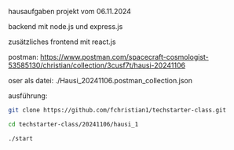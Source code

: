 hausaufgaben projekt vom 06.11.2024

backend mit node.js und express.js

zusätzliches frontend mit react.js

postman: https://www.postman.com/spacecraft-cosmologist-53585130/christian/collection/3cusf7t/hausi-20241106

oser als datei: ./Hausi_20241106.postman_collection.json

ausführung:

``` bash
git clone https://github.com/fchristian1/techstarter-class.git

cd techstarter-class/20241106/hausi_1

./start
```
